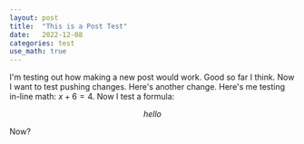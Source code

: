```yaml
---
layout: post
title:  "This is a Post Test"
date:   2022-12-08
categories: test
use_math: true
---
```

I'm testing out how making a new post would work. Good so far I think. Now I want to test pushing changes. Here's another change. Here's me testing in-line math: $x + 6 = 4$. 
Now I test a formula:

$$ hello $$

Now?